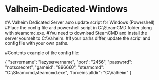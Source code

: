 # Valheim-Dedicated-Windows
#A Valheim Dedicated Server auto update script for Windows (Powershell)
#Place the config file and powershell script in C:\SteamCMD folder along with steamcmd.exe.
#You need to download SteamCMD and install the server yourself to C:\Valheim.
#If your paths differ, update the script and config file with your own paths.

#Contents example of the config file:

{
    "servername":  "lazyservername",
    "port": "2456",
    "password": "notsosecret",
    "gameid":  "896660",
    "steamcmd":  "C:\\Steamcmd\\steamcmd.exe",
    "forceinstalldir":  "C:\\Valheim"
}
